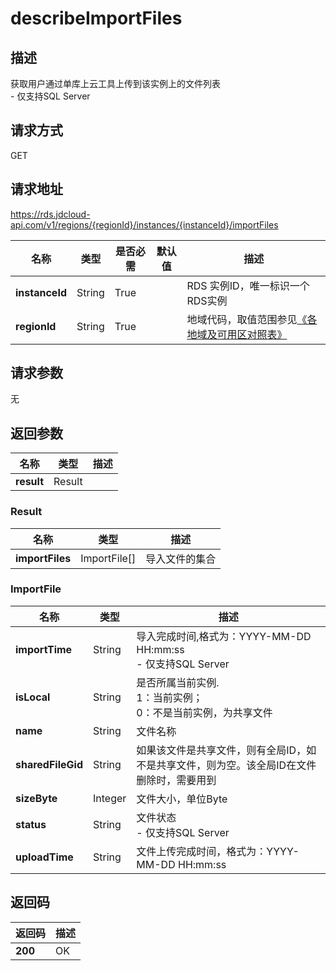# describeImportFiles


## 描述
获取用户通过单库上云工具上传到该实例上的文件列表<br>- 仅支持SQL Server

## 请求方式
GET

## 请求地址
https://rds.jdcloud-api.com/v1/regions/{regionId}/instances/{instanceId}/importFiles

|名称|类型|是否必需|默认值|描述|
|---|---|---|---|---|
|**instanceId**|String|True| |RDS 实例ID，唯一标识一个RDS实例|
|**regionId**|String|True| |地域代码，取值范围参见[《各地域及可用区对照表》](../Enum-Definitions/Regions-AZ.md)|

## 请求参数
无


## 返回参数
|名称|类型|描述|
|---|---|---|
|**result**|Result| |

### Result
|名称|类型|描述|
|---|---|---|
|**importFiles**|ImportFile[]|导入文件的集合|
### ImportFile
|名称|类型|描述|
|---|---|---|
|**importTime**|String|导入完成时间,格式为：YYYY-MM-DD HH:mm:ss<br>- 仅支持SQL Server|
|**isLocal**|String|是否所属当前实例.<br> 1：当前实例；<br>0：不是当前实例，为共享文件|
|**name**|String|文件名称|
|**sharedFileGid**|String|如果该文件是共享文件，则有全局ID，如不是共享文件，则为空。该全局ID在文件删除时，需要用到|
|**sizeByte**|Integer|文件大小，单位Byte|
|**status**|String|文件状态<br>- 仅支持SQL Server|
|**uploadTime**|String|文件上传完成时间，格式为：YYYY-MM-DD HH:mm:ss|

## 返回码
|返回码|描述|
|---|---|
|**200**|OK|
